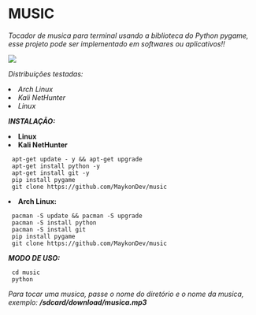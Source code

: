 <h1>MUSIC</h1>
<p><i>Tocador de musica para terminal usando a biblioteca do Python pygame, esse projeto pode ser implementado em softwares ou aplicativos!!</i></p>

<img src=https://c.tenor.com/WOQ4NaiPiRwAAAAM/beats-art.gif>

<i>Distribuições testadas:
<li>Arch Linux
<li>Kali NetHunter
<li>Linux</i>

<strong><i>INSTALAÇÃO: </i></strong></br>

<strong><li>Linux</br><li>Kali NetHunter</strong>

     apt-get update - y && apt-get upgrade
     apt-get install python -y
     apt-get install git -y
     pip install pygame
     git clone https://github.com/MaykonDev/music

<strong><li>Arch Linux:</strong>

     pacman -S update && pacman -S upgrade
     pacman -S install python
     pacman -S install git
     pip install pygame
     git clone https://github.com/MaykonDev/music

<strong><i>MODO DE USO:</i></strong></br>

     cd music
     python 

_Para tocar uma musica, passe o nome do diretório e o nome da musica, exemplo: __/sdcard/download/musica.mp3___
